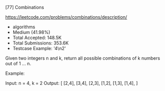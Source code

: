 [77] Combinations  

https://leetcode.com/problems/combinations/description/

* algorithms
* Medium (41.98%)
* Total Accepted:    148.5K
* Total Submissions: 353.6K
* Testcase Example:  '4\n2'

Given two integers n and k, return all possible combinations of k numbers out of 1 ... n.

Example:


Input: n = 4, k = 2
Output:
[
  [2,4],
  [3,4],
  [2,3],
  [1,2],
  [1,3],
  [1,4],
]


